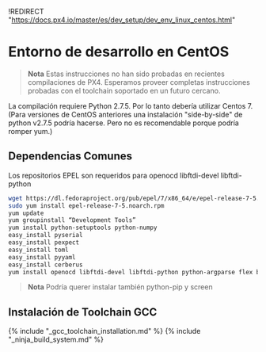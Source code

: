 !REDIRECT "https://docs.px4.io/master/es/dev_setup/dev_env_linux_centos.html"

# Entorno de desarrollo en CentOS

> **Nota** Estas instrucciones no han sido probadas en recientes compilaciones de PX4. Esperamos proveer completas instrucciones probadas con el toolchain soportado en un futuro cercano.

La compilación requiere Python 2.7.5. Por lo tanto debería utilizar Centos 7. (Para versiones de CentOS anteriores una instalación "side-by-side" de python v2.7.5 podría hacerse. Pero no es recomendable porque podría romper yum.)

## Dependencias Comunes

Los repositorios EPEL son requeridos para openocd libftdi-devel libftdi-python

```sh
wget https://dl.fedoraproject.org/pub/epel/7/x86_64/e/epel-release-7-5.noarch.rpm
sudo yum install epel-release-7-5.noarch.rpm
yum update
yum groupinstall “Development Tools”
yum install python-setuptools python-numpy
easy_install pyserial
easy_install pexpect
easy_install toml
easy_install pyyaml
easy_install cerberus
yum install openocd libftdi-devel libftdi-python python-argparse flex bison-devel ncurses-devel ncurses-libs autoconf texinfo libtool zlib-devel cmake vim-common
```

> **Nota** Podría querer instalar también python-pip y screen

## Instalación de Toolchain GCC

<!-- import GCC toolchain common documentation --> {% include "_gcc_toolchain_installation.md" %}

<!-- import docs ninja build system --> {% include "_ninja_build_system.md" %}